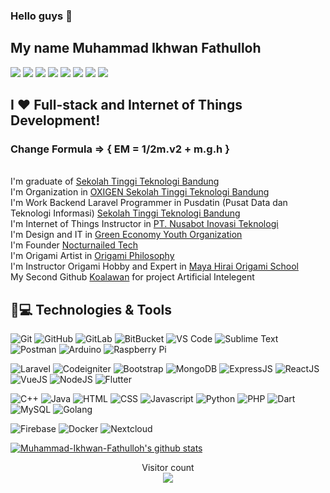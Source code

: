 ### Hello guys 👋
## My name Muhammad Ikhwan Fathulloh

[![](https://img.shields.io/badge/-Linkedin-%231DA1F2?style=flat-square&logo=linkedin&logoColor=ffffff)](https://www.linkedin.com/in/muhammad-ikhwan-fathulloh/)
[![](https://img.shields.io/badge/-Instagram-%23C51A4A?style=flat-square&logo=instagram&logoColor=ffffff)](https://www.instagram.com/ikhwan_fathulloh/)
[![](https://img.shields.io/badge/-Youtube-%23FF0000?style=flat-square&logo=youtube)](https://www.youtube.com/channel/UCBXuAApKa8JrN89t8Z2fekw)
[![](https://img.shields.io/badge/-Dribbble-%23C51A4A?style=flat-square&logo=dribbble&logoColor=ffffff)](https://dribbble.com/Ikhwan17)
[![](https://img.shields.io/badge/-Medium-%23181717?style=flat-square&logo=medium&logoColor=ffffff)](https://medium.com/@muhammadikhwanfathulloh17)
[![](https://img.shields.io/badge/-Blogger-%23181717?style=flat-square&logo=blogger&logoColor=ffffff)](https://muhammadikhwanfathulloh.blogspot.com/)
[![](https://img.shields.io/badge/-Github-%23181717?style=flat-square&logo=github)](https://github.com/Muhammad-Ikhwan-Fathulloh)
[![](https://img.shields.io/website?color=0ab9e6&style=flat-square&up_message=muhammad-ikhwan-fathulloh&url=https%3A%2F%2Fikhwanfathulloh.nocturnailed.tech)](https://ikhwanfathulloh.nocturnailed.tech/)

## I ❤️ Full-stack and Internet of Things Development!
### Change Formula => { EM = 1/2m.v2 + m.g.h }
<br>
I'm graduate of <a href="https://sttbandung.ac.id/">Sekolah Tinggi Teknologi Bandung</a>
<br>
I'm Organization in <a href="https://oxigen.web.id/">OXIGEN Sekolah Tinggi Teknologi Bandung</a>
<br>
I'm Work Backend Laravel Programmer in Pusdatin (Pusat Data dan Teknologi Informasi) <a href="https://sttbandung.ac.id/">Sekolah Tinggi Teknologi Bandung</a>
<br>
I'm Internet of Things Instructor in <a href="https://nusabot.id/">PT. Nusabot Inovasi Teknologi</a>
<br>
I'm Design and IT in <a href="https://www.linkedin.com/company/green-economy-youth-org-geyo/">Green Economy Youth Organization</a>
<br>
I'm Founder <a href="https://nocturnailed.tech/">Nocturnailed Tech</a>
<br>
I'm Origami Artist in <a href="https://www.instagram.com/origamiphilosophy/">Origami Philosophy</a>
<br>
I'm Instructor Origami Hobby and Expert in <a href="https://www.instagram.com/mayahiraiorigamischool/">Maya Hirai Origami School</a>
<br>
My Second Github <a href="https://github.com/koalaw4n">Koalawan</a> for project Artificial Intelegent


## 🚀💻 Technologies & Tools

  ![Git](https://img.shields.io/badge/-Git-black?style=flat-square&logo=git)
  ![GitHub](https://img.shields.io/badge/-GitHub-181717?style=flat-square&logo=github)
  ![GitLab](https://img.shields.io/badge/-GitLab-FCA121?style=flat-square&logo=gitlab)
  ![BitBucket](https://img.shields.io/badge/-BitBucket-darkblue?style=flat-square&logo=bitbucket)
  ![VS Code](https://img.shields.io/badge/-VS%20Code-007ACC?style=flat-square&logo=visual-studio-code)
  ![Sublime Text](https://img.shields.io/badge/-SublimeText-black?style=flat-square&logo=sublime-text)
  ![Postman](https://img.shields.io/badge/Postman-black?style=flat-square&logo=postman)
  ![Arduino](https://img.shields.io/badge/Arduino-black?style=flat-square&logo=arduino)
  ![Raspberry Pi](https://img.shields.io/badge/-Raspberry%20Pi-C51A4A?style=flat-square&logo=Raspberry-Pi)
  
  ![Laravel](https://img.shields.io/badge/Laravel-black?style=flat-square&logo=laravel)
  ![Codeigniter](https://img.shields.io/badge/Codeigniter-black?style=flat-square&logo=codeigniter)
  ![Bootstrap](https://img.shields.io/badge/Bootstrap-black?style=flat-square&logo=bootstrap)
  ![MongoDB](https://img.shields.io/badge/Mongodb-black?style=flat-square&logo=mongodb)
  ![ExpressJS](https://img.shields.io/badge/ExpressJS-black?style=flat-square&logo=express)
  ![ReactJS](https://img.shields.io/badge/ReactJS-black?style=flat-square&logo=react)
  ![VueJS](https://img.shields.io/badge/VueJS-black?style=flat-square&logo=vue)
  ![NodeJS](https://img.shields.io/badge/NodeJS-black?style=flat-square&logo=node-js)
  ![Flutter](https://img.shields.io/badge/Flutter-black?style=flat-square&logo=flutter)
  
  ![C++](https://img.shields.io/badge/C++-black?style=flat-square&logo=c++)
  ![Java](https://img.shields.io/badge/Java-black?style=flat-square&logo=java)
  ![HTML](https://img.shields.io/badge/HTML-black?style=flat-square&logo=html5)
  ![CSS](https://img.shields.io/badge/CSS-black?style=flat-square&logo=css3)
  ![Javascript](https://img.shields.io/badge/Javascript-black?style=flat-square&logo=javascript)
  ![Python](https://img.shields.io/badge/-Python-black?style=flat-square&logo=Python)
  ![PHP](https://img.shields.io/badge/PHP-black?style=flat-square&logo=php)
  ![Dart](https://img.shields.io/badge/Dart-black?style=flat-square&logo=dart)
  ![MySQL](https://img.shields.io/badge/-MySQL-black?style=flat-square&logo=mysql)
  ![Golang](https://img.shields.io/badge/Golang-black?style=flat-square&logo=go)
  
  ![Firebase](https://img.shields.io/badge/Firebase-black?style=flat-square&logo=firebase)
  ![Docker](https://img.shields.io/badge/Docker-black?style=flat-square&logo=docker)
  ![Nextcloud](https://img.shields.io/badge/-Nextcloud-black?style=flat-square&logo=nextcloud)

<p align="left">
  <a href="https://github.com/Muhammad-Ikhwan-Fathulloh"><img src="https://github-readme-stats.vercel.app/api?username=Muhammad-Ikhwan-Fathulloh&hide_border=true&show_icons=true" alt="Muhammad-Ikhwan-Fathulloh's github stats"></a>
</p>

<p align="center"> 
  Visitor count<br>
  <img src="https://profile-counter.glitch.me/Muhammad-Ikhwan-Fathulloh/count.svg" />
</p>
